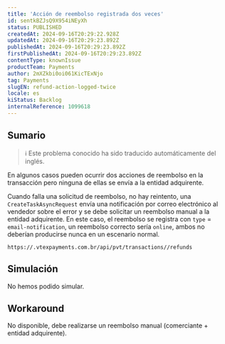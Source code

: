 ```yaml
---
title: 'Acción de reembolso registrada dos veces'
id: sentkBZJsQ9X954iNEyXh
status: PUBLISHED
createdAt: 2024-09-16T20:29:22.928Z
updatedAt: 2024-09-16T20:29:23.892Z
publishedAt: 2024-09-16T20:29:23.892Z
firstPublishedAt: 2024-09-16T20:29:23.892Z
contentType: knownIssue
productTeam: Payments
author: 2mXZkbi0oi061KicTExNjo
tag: Payments
slugEN: refund-action-logged-twice
locale: es
kiStatus: Backlog
internalReference: 1099618
---
```


## Sumario

>ℹ️ Este problema conocido ha sido traducido automáticamente del inglés.


En algunos casos pueden ocurrir dos acciones de reembolso en la transacción pero ninguna de ellas se envía a la entidad adquirente.

Cuando falla una solicitud de reembolso, no hay reintento, una `CreateTaskAsyncRequest` envía una notificación por correo electrónico al vendedor sobre el error y se debe solicitar un reembolso manual a la entidad adquirente. En este caso, el reembolso se registra con `type` = `email-notification`, un reembolso correcto sería `online`, ambos no deberían producirse nunca en un escenario normal.


    https://.vtexpayments.com.br/api/pvt/transactions//refunds



##

## Simulación


No hemos podido simular.



## Workaround


No disponible, debe realizarse un reembolso manual (comerciante + entidad adquirente).




